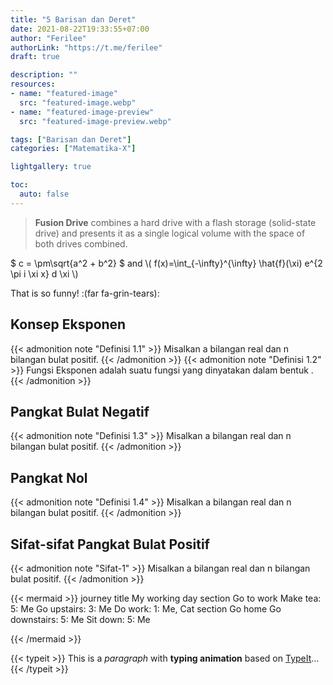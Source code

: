 ```yaml
---
title: "5 Barisan dan Deret"
date: 2021-08-22T19:33:55+07:00
author: "Ferilee"
authorLink: "https://t.me/ferilee"
draft: true

description: ""
resources:
- name: "featured-image"
  src: "featured-image.webp"
- name: "featured-image-preview"
  src: "featured-image-preview.webp"

tags: ["Barisan dan Deret"]
categories: ["Matematika-X"]

lightgallery: true

toc:
  auto: false
---
```


> **Fusion Drive** combines a hard drive with a flash storage (solid-state drive) and presents it as a single logical volume with the space of both drives combined.

$ c = \pm\sqrt{a^2 + b^2} $ and \\( f(x)=\int_{-\infty}^{\infty} \hat{f}(\xi) e^{2 \pi i \xi x} d \xi \\)

That is so funny! :(far fa-grin-tears):

<!--more-->

## Konsep Eksponen
{{< admonition note "Definisi 1.1" >}}
Misalkan a bilangan real dan n bilangan bulat positif.
{{< /admonition >}}
{{< admonition note "Definisi 1.2" >}}
Fungsi Eksponen adalah suatu fungsi yang dinyatakan dalam bentuk .
{{< /admonition >}}

## Pangkat Bulat Negatif
{{< admonition note "Definisi 1.3" >}}
Misalkan a bilangan real dan n bilangan bulat positif.
{{< /admonition >}}

## Pangkat Nol
{{< admonition note "Definisi 1.4" >}}
Misalkan a bilangan real dan n bilangan bulat positif.
{{< /admonition >}}

## Sifat-sifat Pangkat Bulat Positif
{{< admonition note "Sifat-1" >}}
Misalkan a bilangan real dan n bilangan bulat positif.
{{< /admonition >}}

{{< mermaid >}}
journey
    title My working day
    section Go to work
      Make tea: 5: Me
      Go upstairs: 3: Me
      Do work: 1: Me, Cat
    section Go home
      Go downstairs: 5: Me
      Sit down: 5: Me

{{< /mermaid >}}


{{< typeit >}}
This is a *paragraph* with **typing animation** based on [TypeIt](https://typeitjs.com/)...
{{< /typeit >}}
